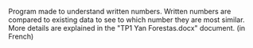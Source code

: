 Program made to understand written numbers.
Written numbers are compared to existing data to see to which number they are most similar.
More details are explained in the "TP1 Yan Forestas.docx" document. (in French)
